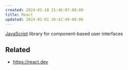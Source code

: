 ```yaml
---
created: 2024-01-18 21:46:07-08:00
title: React
updated: 2024-02-01 20:42:49-08:00
---
```


[JavaScript](JavaScript.md) library for component-based user interfaces

## Related

* https://react.dev